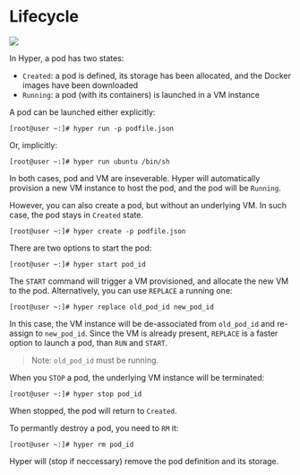 # Lifecycle

![](https://trello-attachments.s3.amazonaws.com/5562ba47387906ddef327e00/704x249/e4b1ec0168197c13e838bd5b405b3f28/pod.png)

In Hyper, a pod has two states:

- `Created`: a pod is defined, its storage has been allocated, and the Docker images have been downloaded
- `Running`: a pod (with its containers) is launched in a VM instance


A pod can be launched either explicitly:

	[root@user ~:]# hyper run -p podfile.json

Or, implicitly:

	[root@user ~:]# hyper run ubuntu /bin/sh

In both cases, pod and VM are inseverable. Hyper will automatically provision a new VM instance to host the pod, and the pod will be `Running`.

However, you can also create a pod, but without an underlying VM. In such case, the pod stays in `Created` state.

    [root@user ~:]# hyper create -p podfile.json

There are two options to start the pod:

    [root@user ~:]# hyper start pod_id

The `START` command will trigger a VM provisioned, and allocate the new VM to the pod. Alternatively, you can use `REPLACE` a running one:

    [root@user ~:]# hyper replace old_pod_id new_pod_id

In this case, the VM instance will be de-associated from `old_pod_id` and re-assign to `new_pod_id`. Since the VM is already present, `REPLACE` is a faster option to launch a pod, than `RUN` and `START`.

> Note: `old_pod_id` must be running.

When you `STOP` a pod, the underlying VM instance will be terminated:

    [root@user ~:]# hyper stop pod_id

When stopped, the pod will return to `Created`.

To permantly destroy a pod, you need to `RM` it:

    [root@user ~:]# hyper rm pod_id

Hyper will (stop if neccessary) remove the pod definition and its storage.
